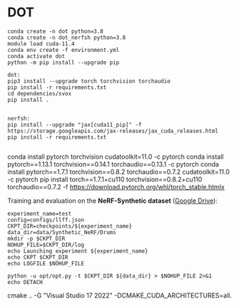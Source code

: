 # DOT

```
conda create -n dot python=3.8
conda create -n dot_nerfsh python=3.8
module load cuda-11.4
conda env create -f environment.yml
conda activate dot
python -m pip install --upgrade pip

dot:
pip3 install --upgrade torch torchvision torchaudio
pip install -r requirements.txt
cd dependencies/svox 
pip install .


nerfsh:
pip install --upgrade "jax[cuda11_pip]" -f https://storage.googleapis.com/jax-releases/jax_cuda_releases.html
pip install -r requirements.txt


```
conda install pytorch torchvision cudatoolkit=11.0 -c pytorch
conda install pytorch==1.13.1 torchvision==0.14.1 torchaudio==0.13.1 -c pytorch
conda install pytorch==1.7.1 torchvision==0.8.2 torchaudio==0.7.2 cudatoolkit=11.0 -c pytorch
pip install torch==1.7.1+cu110 torchvision==0.8.2+cu110 torchaudio==0.7.2 -f https://download.pytorch.org/whl/torch_stable.htmlx


Training and evaluation on the **NeRF-Synthetic dataset** ([Google Drive](https://drive.google.com/drive/folders/128yBriW1IG_3NJ5Rp7APSTZsJqdJdfc1)):

```
experiment_name=test
config=configs/llff.json
CKPT_DIR=checkpoints/${experiment_name}
data_dir=data/Synthetic_NeRF/Drums
mkdir -p $CKPT_DIR
NOHUP_FILE=$CKPT_DIR/log
echo Launching experiment ${experiment_name}
echo CKPT $CKPT_DIR
echo LOGFILE $NOHUP_FILE

python -u opt/opt.py -t $CKPT_DIR ${data_dir} > $NOHUP_FILE 2>&1 
echo DETACH
```


cmake .. -G "Visual Studio 17 2022" -DCMAKE_CUDA_ARCHITECTURES=all.